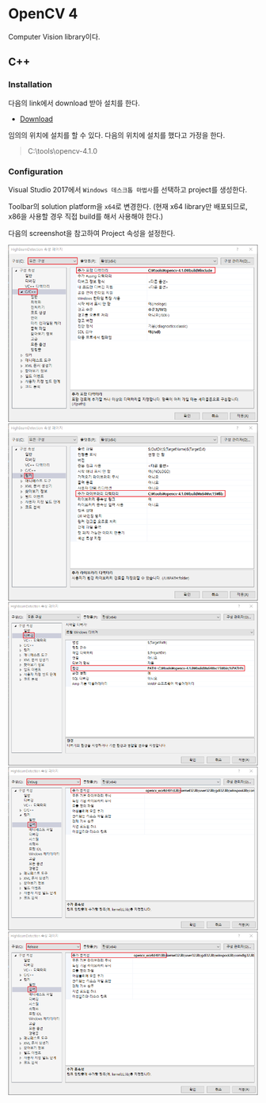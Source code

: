 # OpenCV 4

Computer Vision library이다.

## C++

### Installation

다음의 link에서 download 받아 설치를 한다.

* [Download](https://opencv.org/releases)

임의의 위치에 설치를 할 수 있다. 다음의 위치에 설치를 했다고 가정을 한다.

> C:\tools\opencv-4.1.0

### Configuration

Visual Studio 2017에서 `Windows 데스크톱 마법사`를 선택하고 project를 생성한다.

Toolbar의 solution platform을 `x64`로 변경한다. (현재 x64 library만 배포되므로, x86을 사용할 경우 직접 build를 해서 사용해야 한다.)

다음의 screenshot을 참고하여 Project 속성을 설정한다.

![](images/opencv_01.png)
![](images/opencv_02.png)
![](images/opencv_03.png)
![](images/opencv_04.png)
![](images/opencv_05.png)
